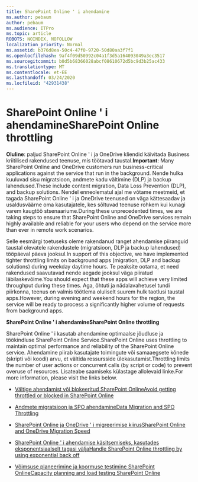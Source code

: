 ```yaml
---
title: SharePoint Online ' i ahendamine
ms.author: pebaum
author: pebaum
ms.audience: ITPro
ms.topic: article
ROBOTS: NOINDEX, NOFOLLOW
localization_priority: Normal
ms.assetid: b376d8ea-50c4-47f0-9720-50d80aa3f7f1
ms.openlocfilehash: 9af4f09d50992c04a1f3d5a164093049a3ec3517
ms.sourcegitcommit: b0d5b68366028abcf08610672d5bc9d3b25ac433
ms.translationtype: MT
ms.contentlocale: et-EE
ms.lasthandoff: 03/24/2020
ms.locfileid: "42931438"
---
```

# <a name="sharepoint-online-throttling"></a><span data-ttu-id="42ad6-102">SharePoint Online ' i ahendamine</span><span class="sxs-lookup"><span data-stu-id="42ad6-102">SharePoint Online throttling</span></span>

<span data-ttu-id="42ad6-103">**Oluline**: paljud SharePoint Online ' i ja OneDrive kliendid käivitada Business kriitilised rakendused teenuse, mis töötavad taustal.</span><span class="sxs-lookup"><span data-stu-id="42ad6-103">**Important**: Many SharePoint Online and OneDrive customers run business-critical applications against the service that run in the background.</span></span> <span data-ttu-id="42ad6-104">Nende hulka kuuluvad sisu migratsioon, andmete kadu vältimine (DLP) ja backup lahendused.</span><span class="sxs-lookup"><span data-stu-id="42ad6-104">These include content migration, Data Loss Prevention (DLP), and backup solutions.</span></span> <span data-ttu-id="42ad6-105">Nendel enneolematul ajal me võtame meetmeid, et tagada SharePoint Online ' i ja OneDrive teenused on väga kättesaadav ja usaldusväärne oma kasutajatele, kes sõltuvad teenuse rohkem kui kunagi varem kaugtöö stsenaariume.</span><span class="sxs-lookup"><span data-stu-id="42ad6-105">During these unprecedented times, we are taking steps to ensure that SharePoint Online and OneDrive services remain highly available and reliable for your users who depend on the service more than ever in remote work scenarios.</span></span>

<span data-ttu-id="42ad6-106">Selle eesmärgi toetuseks oleme rakendanud ranget ahendamise piiranguid taustal olevatele rakendustele (migratsioon, DLP ja backup lahendused) tööpäeval päeva jooksul.</span><span class="sxs-lookup"><span data-stu-id="42ad6-106">In support of this objective, we have implemented tighter throttling limits on background apps (migration, DLP and backup solutions) during weekday daytime hours.</span></span> <span data-ttu-id="42ad6-107">Te peaksite ootama, et need rakendused saavutavad nende aegade jooksul väga piiratud läbilaskevõime.</span><span class="sxs-lookup"><span data-stu-id="42ad6-107">You should expect that these apps will achieve very limited throughput during these times.</span></span> <span data-ttu-id="42ad6-108">Aga, õhtuti ja nädalavahetusel tundi piirkonna, teenus on valmis töötlema oluliselt suurem hulk taotlusi taustal apps.</span><span class="sxs-lookup"><span data-stu-id="42ad6-108">However, during evening and weekend hours for the region, the service will be ready to process a significantly higher volume of requests from background apps.</span></span>

<span data-ttu-id="42ad6-109">**SharePoint Online ' i ahendamine**</span><span class="sxs-lookup"><span data-stu-id="42ad6-109">**SharePoint Online throttling**</span></span>

<span data-ttu-id="42ad6-110">SharePoint Online ' i kasutab ahendamine optimaalse jõudluse ja töökindluse SharePoint Online Service.</span><span class="sxs-lookup"><span data-stu-id="42ad6-110">SharePoint Online uses throttling to maintain optimal performance and reliability of the SharePoint Online service.</span></span> <span data-ttu-id="42ad6-111">Ahendamine piirab kasutajate toimingute või samaaegsete kõnede (skripti või koodi) arvu, et vältida ressursside ülekasutamist.</span><span class="sxs-lookup"><span data-stu-id="42ad6-111">Throttling limits the number of user actions or concurrent calls (by script or code) to prevent overuse of resources.</span></span> <span data-ttu-id="42ad6-112">Lisateabe saamiseks külastage allolevaid linke.</span><span class="sxs-lookup"><span data-stu-id="42ad6-112">For more information, please visit the links below.</span></span>

- [<span data-ttu-id="42ad6-113">Vältige ahendamist või blokeeritud SharePoint Online</span><span class="sxs-lookup"><span data-stu-id="42ad6-113">Avoid getting throttled or blocked in SharePoint Online</span></span>](https://docs.microsoft.com/sharepoint/dev/general-development/how-to-avoid-getting-throttled-or-blocked-in-sharepoint-online)

- [<span data-ttu-id="42ad6-114">Andmete migratsioon ja SPO ahendamine</span><span class="sxs-lookup"><span data-stu-id="42ad6-114">Data Migration and SPO Throttling </span></span>](https://blogs.technet.microsoft.com/sposupport/2017/08/12/data-migration-and-spo-service-throttling/)

- [<span data-ttu-id="42ad6-115">SharePoint Online ja OneDrive ' i migreerimise kiirus</span><span class="sxs-lookup"><span data-stu-id="42ad6-115">SharePoint Online and OneDrive Migration Speed</span></span>](https://docs.microsoft.com/sharepointmigration/sharepoint-online-and-onedrive-migration-speed)

 - [<span data-ttu-id="42ad6-116">SharePoint Online ' i ahendamise käsitsemiseks, kasutades eksponentsiaalselt tagasi välja</span><span class="sxs-lookup"><span data-stu-id="42ad6-116">Handle SharePoint Online throttling by using exponential back off</span></span>](https://docs.microsoft.com/sharepoint/dev/solution-guidance/handle-sharepoint-online-throttling-by-using-exponential-back-off)

- [<span data-ttu-id="42ad6-117">Võimsuse planeerimine ja koormuse testimine SharePoint Online</span><span class="sxs-lookup"><span data-stu-id="42ad6-117">Capacity planning and load testing SharePoint Online</span></span>](https://docs.microsoft.com/office365/enterprise/capacity-planning-and-load-testing-sharepoint-online)

